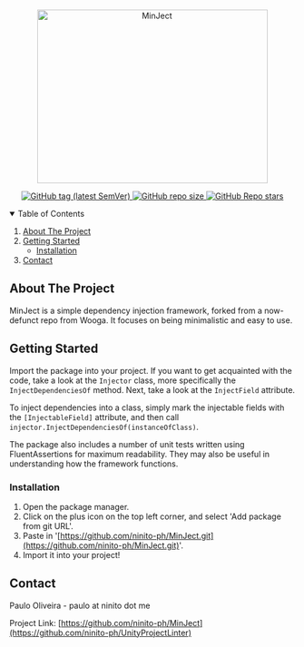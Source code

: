 ﻿<!-- PROJECT LOGO -->
<br />
<p align="center">
  <a href="https://github.com/ninito-ph/MinJect">
    <img src="https://i.imgur.com/bMiWI9w.png" alt="MinJect" width="406" height="306">
    <p align="center">
    <img alt="GitHub tag (latest SemVer)" src="https://img.shields.io/github/v/tag/ninito-ph/MinJect?label=version&style=for-the-badge">
    <img alt="GitHub repo size" src="https://img.shields.io/github/repo-size/ninito-ph/MinJect?label=size&style=for-the-badge">
    <img alt="GitHub Repo stars" src="https://img.shields.io/github/stars/ninito-ph/MinJect?style=for-the-badge">
    </p>
  </a>


<!-- TABLE OF CONTENTS -->
<details open="open">
  <summary>Table of Contents</summary>
  <ol>
    <li>
      <a href="#about-the-project">About The Project</a>
    </li>
    <li>
      <a href="#getting-started">Getting Started</a>
      <ul>
        <li><a href="#installation">Installation</a></li>
      </ul>
    </li>
    <li><a href="#contact">Contact</a></li>
  </ol>
</details>



<!-- ABOUT THE PROJECT -->
## About The Project

MinJect is a simple dependency injection framework, forked from a now-defunct repo from Wooga. It focuses on being minimalistic and easy to use.

<!-- GETTING STARTED -->
## Getting Started

Import the package into your project. If you want to get acquainted with the code, take a look at the `Injector` class, more specifically the `InjectDependenciesOf` method. Next, take a look at the `InjectField` attribute.

To inject dependencies into a class, simply mark the injectable fields with the `[InjectableField]` attribute, and then call `injector.InjectDependenciesOf(instanceOfClass)`.

The package also includes a number of unit tests written using FluentAssertions for maximum readability. They may also be useful in understanding how the framework functions.


### Installation

1. Open the package manager.
2. Click on the plus icon on the top left corner, and select 'Add package from git URL'.
3. Paste in '[https://github.com/ninito-ph/MinJect.git](https://github.com/ninito-ph/MinJect.git)'.
4. Import it into your project!


<!-- CONTACT -->
## Contact

Paulo Oliveira - paulo at ninito dot me

Project Link: [https://github.com/ninito-ph/MinJect](https://github.com/ninito-ph/UnityProjectLinter)


